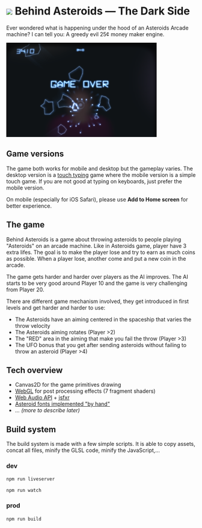 # [![](https://img.shields.io/badge/js13kGames-2015-b12a34.svg)](http://js13kgames.com/) Behind Asteroids — The Dark Side

Ever wondered what is happening under the hood of an Asteroids Arcade machine?
I can tell you: A greedy evil 25¢ money maker engine.

![](400x250.png)

## Game versions

The game both works for mobile and desktop but the gameplay varies.
The desktop version is a [touch typing](https://en.wikipedia.org/wiki/Touch_typing) game
where the mobile version is a simple touch game. If you are not good at typing on keyboards,
just prefer the mobile version.

On mobile (especially for iOS Safari), please use **Add to Home screen** for better experience.

## The game

Behind Asteroids is a game about throwing asteroids to people playing "Asteroids"
on an arcade machine. Like in Asteroids game, player have 3 extra lifes.
The goal is to make the player lose and try to earn as much coins as possible.
When a player lose, another come and put a new coin in the arcade.

The game gets harder and harder over players as the AI improves.
The AI starts to be very good around Player 10
and the game is very challenging from Player 20.

There are different game mechanism involved, they get introduced in first levels
and get harder and harder to use:

- The Asteroids have an aiming centered in the spaceship that varies the throw velocity
- The Asteroids aiming rotates (Player >2)
- The "RED" area in the aiming that make you fail the throw (Player >3)
- The UFO bonus that you get after sending asteroids without failing to throw an asteroid (Player >4)

## Tech overview

- Canvas2D for the game primitives drawing
- [WebGL](src/lib/webgl.js) for post processing effects (7 fragment shaders)
- [Web Audio API](src/lib/audio.js) + [jsfxr](src/lib/jsfxr.js)
- [Asteroid fonts implemented "by hand"](src/lib/asteroids.font.js)
- *... (more to describe later)*

## Build system

The build system is made with a few simple scripts.
It is able to copy assets, concat all files, minify the GLSL code, minify the JavaScript,...

### dev

```
npm run liveserver
```

```
npm run watch
```

### prod

```
npm run build
```
